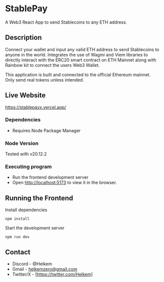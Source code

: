 # StablePay

A Web3 React App to send Stablecoins to any ETH address.  

## Description
Connect your wallet and input any valid ETH address to send Stablecoins to anyone in the world.
Integrates the use of Wagmi and Viem libraries to directly interact with the ERC20 smart contract on ETH Mainnet along with Rainbow kit to connect the users Web3 Wallet.

This application is built and connected to the official Ethereum mainnet. Only send real tokens unless intended.

## Live Website
https://stablepayx.vercel.app/

### Dependencies
* Requires Node Package Manager

### Node Version
Tested with v20.12.2
  
### Executing program
* Run the frontend development server
* Open [http://localhost:5173](http://localhost:5173) to view it in the browser.

## Running the Frontend 

Install dependencies 
```
npm install
```
Start the development server
```
npm run dev
```
## Contact
* Discord - @Helkem
* Gmail - helkemzero@gmail.com
* Twitter/X - [https://twitter.com/Helkem]
